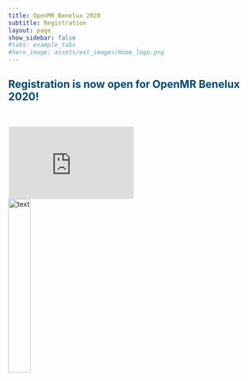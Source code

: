 ```yaml
---
title: OpenMR Benelux 2020
subtitle: Registration
layout: page
show_sidebar: false
#tabs: example_tabs
#hero_image: assets/ext_images/Home_logo.png
---
```


<!-- ## Register here! -->

<a name="top"></a>
## <span style="color:#004777"> Registration is now open for OpenMR Benelux 2020! </span>

<style>
img {
  width: 30%;
  height: auto;
  display: inline-block;
}
.reg-form {
  position: relative;
  padding-bottom: 35%; // This is the aspect ratio
  height: 0;
  overflow: hidden;
}
.reg-form iframe {
  position: absolute;
  top: 30px;
  left: 1px;
  width: 50% !important;
  height: 100% !important;
}
</style>

<div class="reg-form"> 
<iframe src="https://docs.google.com/forms/d/e/1FAIpQLSdCLzDrTxguPuXTzYtppPRT7HfaVlnfDfaD31BtiRBSnurbDw/viewform?embedded=true" width="640" height="382" frameborder="0" marginheight="0" marginwidth="0">Laden…</iframe>
</div>

<img src="../assets/ext_images/post_separator.png" alt="text"> 
<br>
<a href="../page-registration#top"><i class="fas fa-arrow-alt-circle-up" style="position: relative; top: -3px; text-indent: 0px; vertical-align: middle; color:#004777;"></i></a>
